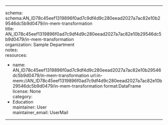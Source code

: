 


---  
schema: schema:AN_ID78c45eef1319896f0ad7c9df4d9c280eead2027a7ac82e10b29546dc5b9d0479/in-mem-transformation  
title: AN_ID78c45eef1319896f0ad7c9df4d9c280eead2027a7ac82e10b29546dc5b9d0479/in-mem-transformation  
organization: Sample Department  
notes:   
resources:  
- name: AN_ID78c45eef1319896f0ad7c9df4d9c280eead2027a7ac82e10b29546dc5b9d0479/in-mem-transformation 
 url:in-mem://AN_ID78c45eef1319896f0ad7c9df4d9c280eead2027a7ac82e10b29546dc5b9d0479/in-mem-transformation 
 format:DataFrame  
license: None  
category:
 - Education  
maintainer: User  
maintainer_email: UserMail  
---